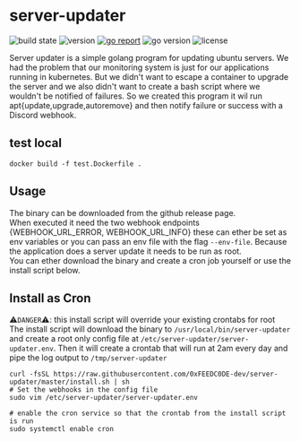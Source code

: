 # server-updater
![build state](https://img.shields.io/github/workflow/status/0xFEEDC0DE-dev/server-updater/Main?style=flat-square)
![version](https://img.shields.io/github/v/tag/0xFEEDC0DE-dev/server-updater?sort=semver&style=flat-square)
[![go report](https://goreportcard.com/badge/github.com/0xFEEDC0DE-dev/server-updater)](https://goreportcard.com/report/github.com/0xFEEDC0DE-dev/server-updater?style=flat-square)
![go version](https://img.shields.io/github/go-mod/go-version/0xFEEDC0DE-dev/server-updater?style=flat-square)
![license](https://img.shields.io/github/license/0xFEEDC0DE-dev/server-updater?style=flat-square)

Server updater is a simple golang program for updating ubuntu servers. We had the problem that our monitoring system is just for our applications running in kubernetes. But we didn't want to escape a container to upgrade the server and we also didn't want to create a bash script where we wouldn't be notified of failures. So we created this program it wil run apt{update,upgrade,autoremove} and then notify failure or success with a Discord webhook.

## test local
```shell
docker build -f test.Dockerfile .
```

## Usage
The binary can be downloaded from the github release page.   
When executed it need the two webhook endpoints {WEBHOOK_URL_ERROR, WEBHOOK_URL_INFO} these can ether be set as env variables or you can pass an env file with the flag ```--env-file```. Because the application does a server update it needs to be run as root.   
You can ether download the binary and create a cron job yourself or use the install script below.

## Install as Cron
⚠`DANGER`⚠: this install script will override your existing crontabs for root   
The install script will download the binary to ```/usr/local/bin/server-updater``` and create a root only config file at ```/etc/server-updater/server-updater.env```. Then it will create a crontab that will run at 2am every day and pipe the log output to ```/tmp/server-updater```


```shell
curl -fsSL https://raw.githubusercontent.com/0xFEEDC0DE-dev/server-updater/master/install.sh | sh
# Set the webhooks in the config file
sudo vim /etc/server-updater/server-updater.env

# enable the cron service so that the crontab from the install script is run
sudo systemctl enable cron
```
